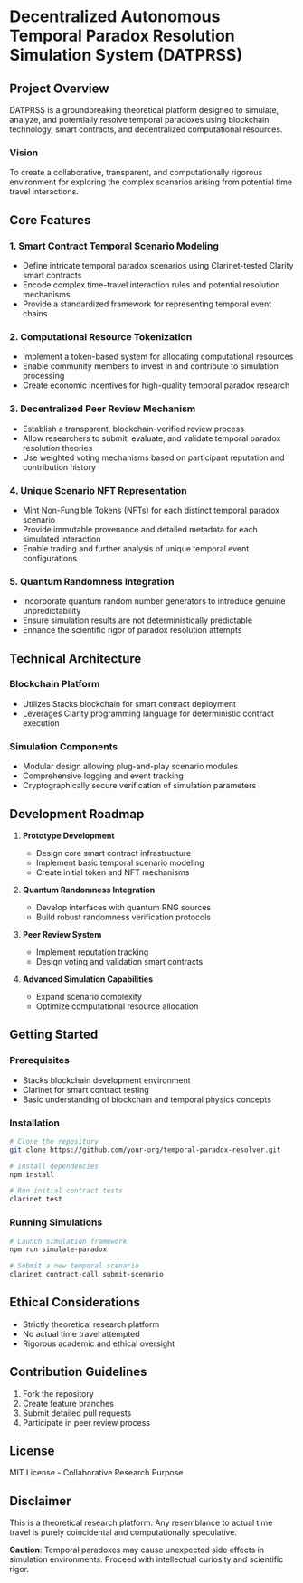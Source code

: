 # Decentralized Autonomous Temporal Paradox Resolution Simulation System (DATPRSS)

## Project Overview

DATPRSS is a groundbreaking theoretical platform designed to simulate, analyze, and potentially resolve temporal paradoxes using blockchain technology, smart contracts, and decentralized computational resources.

### Vision

To create a collaborative, transparent, and computationally rigorous environment for exploring the complex scenarios arising from potential time travel interactions.

## Core Features

### 1. Smart Contract Temporal Scenario Modeling
- Define intricate temporal paradox scenarios using Clarinet-tested Clarity smart contracts
- Encode complex time-travel interaction rules and potential resolution mechanisms
- Provide a standardized framework for representing temporal event chains

### 2. Computational Resource Tokenization
- Implement a token-based system for allocating computational resources
- Enable community members to invest in and contribute to simulation processing
- Create economic incentives for high-quality temporal paradox research

### 3. Decentralized Peer Review Mechanism
- Establish a transparent, blockchain-verified review process
- Allow researchers to submit, evaluate, and validate temporal paradox resolution theories
- Use weighted voting mechanisms based on participant reputation and contribution history

### 4. Unique Scenario NFT Representation
- Mint Non-Fungible Tokens (NFTs) for each distinct temporal paradox scenario
- Provide immutable provenance and detailed metadata for each simulated interaction
- Enable trading and further analysis of unique temporal event configurations

### 5. Quantum Randomness Integration
- Incorporate quantum random number generators to introduce genuine unpredictability
- Ensure simulation results are not deterministically predictable
- Enhance the scientific rigor of paradox resolution attempts

## Technical Architecture

### Blockchain Platform
- Utilizes Stacks blockchain for smart contract deployment
- Leverages Clarity programming language for deterministic contract execution

### Simulation Components
- Modular design allowing plug-and-play scenario modules
- Comprehensive logging and event tracking
- Cryptographically secure verification of simulation parameters

## Development Roadmap

1. **Prototype Development**
    - Design core smart contract infrastructure
    - Implement basic temporal scenario modeling
    - Create initial token and NFT mechanisms

2. **Quantum Randomness Integration**
    - Develop interfaces with quantum RNG sources
    - Build robust randomness verification protocols

3. **Peer Review System**
    - Implement reputation tracking
    - Design voting and validation smart contracts

4. **Advanced Simulation Capabilities**
    - Expand scenario complexity
    - Optimize computational resource allocation

## Getting Started

### Prerequisites
- Stacks blockchain development environment
- Clarinet for smart contract testing
- Basic understanding of blockchain and temporal physics concepts

### Installation
```bash
# Clone the repository
git clone https://github.com/your-org/temporal-paradox-resolver.git

# Install dependencies
npm install

# Run initial contract tests
clarinet test
```

### Running Simulations
```bash
# Launch simulation framework
npm run simulate-paradox

# Submit a new temporal scenario
clarinet contract-call submit-scenario
```

## Ethical Considerations
- Strictly theoretical research platform
- No actual time travel attempted
- Rigorous academic and ethical oversight

## Contribution Guidelines
1. Fork the repository
2. Create feature branches
3. Submit detailed pull requests
4. Participate in peer review process

## License
MIT License - Collaborative Research Purpose

## Disclaimer
This is a theoretical research platform. Any resemblance to actual time travel is purely coincidental and computationally speculative.

**Caution**: Temporal paradoxes may cause unexpected side effects in simulation environments. Proceed with intellectual curiosity and scientific rigor.
